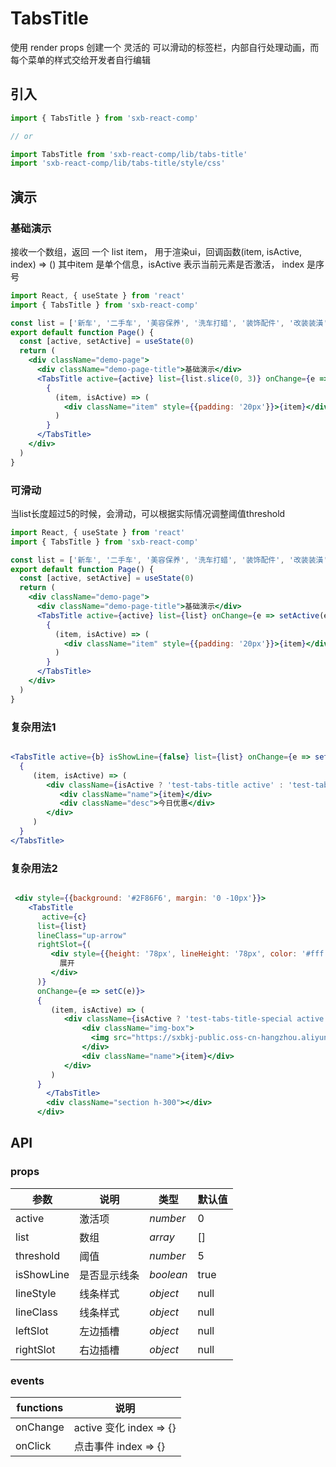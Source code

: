 # TabsTitle
使用 render props 创建一个 灵活的 可以滑动的标签栏，内部自行处理动画，而每个菜单的样式交给开发者自行编辑

## 引入

```js
import { TabsTitle } from 'sxb-react-comp'

// or

import TabsTitle from 'sxb-react-comp/lib/tabs-title'
import 'sxb-react-comp/lib/tabs-title/style/css'

```

## 演示

### 基础演示

接收一个数组，返回 一个 list item， 用于渲染ui，回调函数(item, isActive, index) => () 其中item 是单个信息，isActive 表示当前元素是否激活， index 是序号

```jsx harmony
import React, { useState } from 'react'
import { TabsTitle } from 'sxb-react-comp'

const list = ['新车', '二手车', '美容保养', '洗车打蜡', '装饰配件', '改装装潢', '汽车维修', '其他服务']
export default function Page() {
  const [active, setActive] = useState(0)
  return (
    <div className="demo-page">
      <div className="demo-page-title">基础演示</div>
      <TabsTitle active={active} list={list.slice(0, 3)} onChange={e => setActive(e)}>
        {
          (item, isActive) => (
            <div className="item" style={{padding: '20px'}}>{item}</div>
          )
        }
      </TabsTitle>
    </div>
  )
}
```

### 可滑动

当list长度超过5的时候，会滑动，可以根据实际情况调整阈值threshold

```jsx harmony
import React, { useState } from 'react'
import { TabsTitle } from 'sxb-react-comp'

const list = ['新车', '二手车', '美容保养', '洗车打蜡', '装饰配件', '改装装潢', '汽车维修', '其他服务']
export default function Page() {
  const [active, setActive] = useState(0)
  return (
    <div className="demo-page">
      <div className="demo-page-title">基础演示</div>
      <TabsTitle active={active} list={list} onChange={e => setActive(e)}>
        {
          (item, isActive) => (
            <div className="item" style={{padding: '20px'}}>{item}</div>
          )
        }
      </TabsTitle>
    </div>
  )
}
```

### 复杂用法1

```jsx

<TabsTitle active={b} isShowLine={false} list={list} onChange={e => setB(e)}>
  {
     (item, isActive) => (
        <div className={isActive ? 'test-tabs-title active' : 'test-tabs-title'}>
           <div className="name">{item}</div>
           <div className="desc">今日优惠</div>
        </div>
     )
  }
</TabsTitle>

```

### 复杂用法2

```jsx

 <div style={{background: '#2F86F6', margin: '0 -10px'}}>
    <TabsTitle
       active={c}
      list={list}
      lineClass="up-arrow"
      rightSlot={(
         <div style={{height: '78px', lineHeight: '78px', color: '#fff', padding: '0 5px', boxShadow: '0 0 16px 0 rgba(0, 0, 0, 0.2)'}}>
           展开
         </div>
      )}
      onChange={e => setC(e)}>
      {
         (item, isActive) => (
            <div className={isActive ? 'test-tabs-title-special active' : 'test-tabs-title-special'}>
                <div className="img-box">
                  <img src="https://sxbkj-public.oss-cn-hangzhou.aliyuncs.com/ClueDistribution/localnews/2020-05-21/1590044385653.jpg" />
                </div>
                <div className="name">{item}</div>
            </div>
         )
      }
        </TabsTitle>
        <div className="section h-300"></div>
      </div>
```

## API

### props

| 参数 | 说明 | 类型 | 默认值 |
| --- | --- | --- | --- |
| active | 激活项 | _number_ | 0 |
| list | 数组 | _array_ | [] |
| threshold | 阈值 | _number_ | 5 |
| isShowLine | 是否显示线条 | _boolean_ | true |
| lineStyle | 线条样式 | _object_ | null |
| lineClass | 线条样式 | _object_ | null |
| leftSlot | 左边插槽 | _object_ | null |
| rightSlot | 右边插槽 | _object_ | null |

### events

| functions | 说明 | 
| --- | --- |
| onChange | active 变化 index => {} |
| onClick | 点击事件 index => {} |


